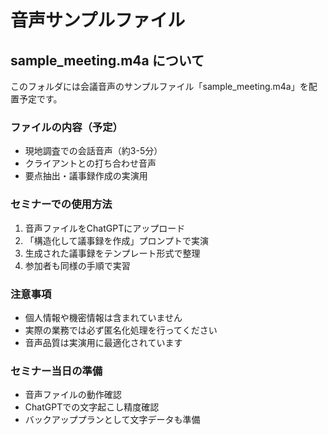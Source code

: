 # 音声サンプルファイル

## sample_meeting.m4a について

このフォルダには会議音声のサンプルファイル「sample_meeting.m4a」を配置予定です。

### ファイルの内容（予定）
- 現地調査での会話音声（約3-5分）
- クライアントとの打ち合わせ音声
- 要点抽出・議事録作成の実演用

### セミナーでの使用方法
1. 音声ファイルをChatGPTにアップロード
2. 「構造化して議事録を作成」プロンプトで実演
3. 生成された議事録をテンプレート形式で整理
4. 参加者も同様の手順で実習

### 注意事項
- 個人情報や機密情報は含まれていません
- 実際の業務では必ず匿名化処理を行ってください
- 音声品質は実演用に最適化されています

### セミナー当日の準備
- 音声ファイルの動作確認
- ChatGPTでの文字起こし精度確認
- バックアッププランとして文字データも準備